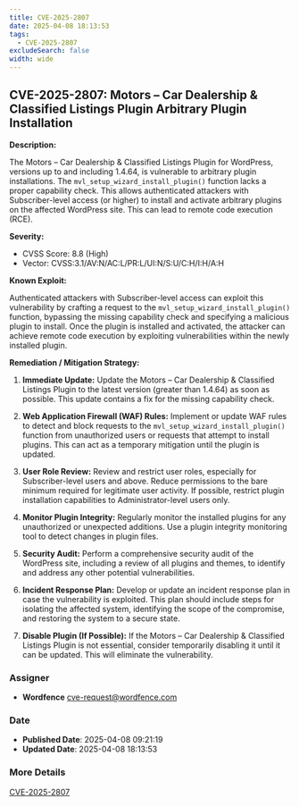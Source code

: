 ```yaml
---
title: CVE-2025-2807
date: 2025-04-08 18:13:53
tags:
  - CVE-2025-2807
excludeSearch: false
width: wide
---
```


## CVE-2025-2807: Motors – Car Dealership & Classified Listings Plugin Arbitrary Plugin Installation

**Description:**

The Motors – Car Dealership & Classified Listings Plugin for WordPress, versions up to and including 1.4.64, is vulnerable to arbitrary plugin installations. The `mvl_setup_wizard_install_plugin()` function lacks a proper capability check.  This allows authenticated attackers with Subscriber-level access (or higher) to install and activate arbitrary plugins on the affected WordPress site.  This can lead to remote code execution (RCE).

**Severity:**

*   CVSS Score: 8.8 (High)
*   Vector: CVSS:3.1/AV:N/AC:L/PR:L/UI:N/S:U/C:H/I:H/A:H

**Known Exploit:**

Authenticated attackers with Subscriber-level access can exploit this vulnerability by crafting a request to the `mvl_setup_wizard_install_plugin()` function, bypassing the missing capability check and specifying a malicious plugin to install.  Once the plugin is installed and activated, the attacker can achieve remote code execution by exploiting vulnerabilities within the newly installed plugin.

**Remediation / Mitigation Strategy:**

1.  **Immediate Update:**  Update the Motors – Car Dealership & Classified Listings Plugin to the latest version (greater than 1.4.64) as soon as possible. This update contains a fix for the missing capability check.

2.  **Web Application Firewall (WAF) Rules:** Implement or update WAF rules to detect and block requests to the `mvl_setup_wizard_install_plugin()` function from unauthorized users or requests that attempt to install plugins. This can act as a temporary mitigation until the plugin is updated.

3.  **User Role Review:** Review and restrict user roles, especially for Subscriber-level users and above. Reduce permissions to the bare minimum required for legitimate user activity. If possible, restrict plugin installation capabilities to Administrator-level users only.

4.  **Monitor Plugin Integrity:** Regularly monitor the installed plugins for any unauthorized or unexpected additions.  Use a plugin integrity monitoring tool to detect changes in plugin files.

5.  **Security Audit:** Perform a comprehensive security audit of the WordPress site, including a review of all plugins and themes, to identify and address any other potential vulnerabilities.

6.  **Incident Response Plan:** Develop or update an incident response plan in case the vulnerability is exploited.  This plan should include steps for isolating the affected system, identifying the scope of the compromise, and restoring the system to a secure state.

7.  **Disable Plugin (If Possible):** If the Motors – Car Dealership & Classified Listings Plugin is not essential, consider temporarily disabling it until it can be updated. This will eliminate the vulnerability.

### Assigner
- **Wordfence** <cve-request@wordfence.com>

### Date
- **Published Date**: 2025-04-08 09:21:19
- **Updated Date**: 2025-04-08 18:13:53

### More Details
[CVE-2025-2807](https://www.cvedetails.com/cve/CVE-2025-2807)